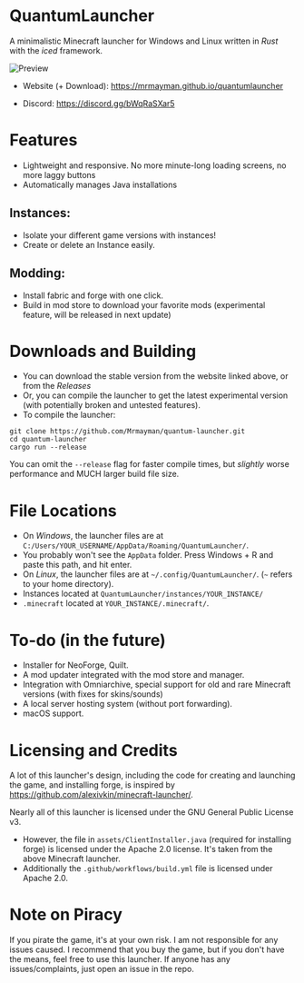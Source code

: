 # QuantumLauncher
A minimalistic Minecraft launcher for Windows and Linux written in *Rust* with the *iced* framework.

![Preview](quantum_launcher.png)

- Website (+ Download): https://mrmayman.github.io/quantumlauncher

- Discord: https://discord.gg/bWqRaSXar5

# Features
- Lightweight and responsive. No more minute-long loading screens, no more laggy buttons
- Automatically manages Java installations
## Instances:
- Isolate your different game versions with instances!
- Create or delete an Instance easily.
## Modding:
- Install fabric and forge with one click.
- Build in mod store to download your favorite mods (experimental feature, will be released in next update)

# Downloads and Building
- You can download the stable version from the website linked above, or from the *Releases*
- Or, you can compile the launcher to get the latest experimental version (with potentially broken and untested features).
- To compile the launcher:
```
git clone https://github.com/Mrmayman/quantum-launcher.git
cd quantum-launcher
cargo run --release
```
You can omit the `--release` flag for faster compile times, but *slightly* worse performance and MUCH larger build file size.

# File Locations
- On *Windows*, the launcher files are at `C:/Users/YOUR_USERNAME/AppData/Roaming/QuantumLauncher/`.
- You probably won't see the `AppData` folder. Press Windows + R and paste this path, and hit enter.
- On *Linux*, the launcher files are at `~/.config/QuantumLauncher/`. (`~` refers to your home directory).
- Instances located at `QuantumLauncher/instances/YOUR_INSTANCE/`
- `.minecraft` located at `YOUR_INSTANCE/.minecraft/`.

# To-do (in the future)
- Installer for NeoForge, Quilt.
- A mod updater integrated with the mod store and manager.
- Integration with Omniarchive, special support for old and rare Minecraft versions (with fixes for skins/sounds)
- A local server hosting system (without port forwarding).
- macOS support.

# Licensing and Credits
A lot of this launcher's design, including the code for creating and launching the game, and installing forge, is inspired by https://github.com/alexivkin/minecraft-launcher/.

Nearly all of this launcher is licensed under the GNU General Public License v3.

- However, the file in `assets/ClientInstaller.java` (required for installing forge) is licensed under the Apache 2.0 license. It's taken from the above Minecraft launcher.
- Additionally the `.github/workflows/build.yml` file is licensed under Apache 2.0.

# Note on Piracy
If you pirate the game, it's at your own risk. I am not responsible for any issues caused. I recommend that you buy the game, but if you don't have the means, feel free to use this launcher.
If anyone has any issues/complaints, just open an issue in the repo.
